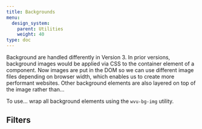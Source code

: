 ```yaml
---
title: Backgrounds
menu:
  design_system:
    parent: Utilities
    weight: 40
type: doc
---
```


Background are handled differently in Version 3. In prior versions, background images would be applied via CSS to the container element of a component. Now images are put in the DOM so we can use different image files depending on browser width, which enables us to create more performant websites. Other background elements are also layered on top of the image rather than...

To use... wrap all background elements using the `wvu-bg-img` utility.

## Filters